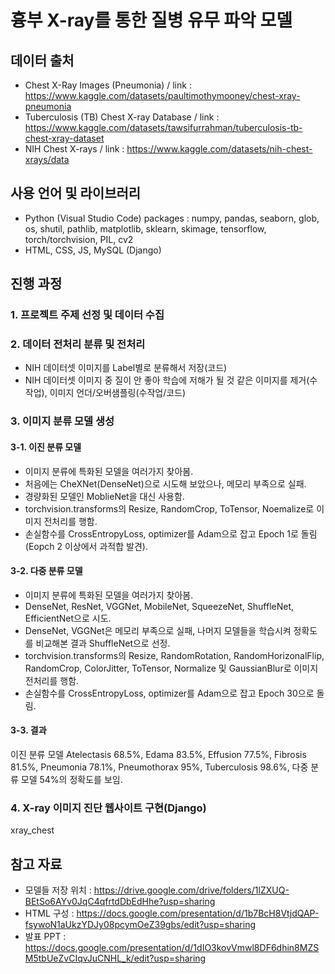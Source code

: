 # 흉부 X-ray를 통한 질병 유무 파악 모델
## 데이터 출처
- Chest X-Ray Images (Pneumonia)
/ link : https://www.kaggle.com/datasets/paultimothymooney/chest-xray-pneumonia
- Tuberculosis (TB) Chest X-ray Database
/ link : https://www.kaggle.com/datasets/tawsifurrahman/tuberculosis-tb-chest-xray-dataset
- NIH Chest X-rays
/ link : https://www.kaggle.com/datasets/nih-chest-xrays/data
## 사용 언어 및 라이브러리
- Python (Visual Studio Code)
packages : numpy, pandas, seaborn, glob, os, shutil, pathlib, matplotlib, sklearn, skimage, tensorflow, torch/torchvision, PIL, cv2
- HTML, CSS, JS, MySQL (Django)
## 진행 과정
### 1. 프로젝트 주제 선정 및 데이터 수집
### 2. 데이터 전처리 분류 및 전처리
- NIH 데이터셋 이미지를 Label별로 분류해서 저장(코드)
- NIH 데이터셋 이미지 중 질이 안 좋아 학습에 저해가 될 것 같은 이미지를 제거(수작업), 이미지 언더/오버샘플링(수작업/코드)
### 3. 이미지 분류 모델 생성
#### 3-1. 이진 분류 모델
- 이미지 분류에 특화된 모델을 여러가지 찾아봄.
- 처음에는 CheXNet(DenseNet)으로 시도해 보았으나, 메모리 부족으로 실패.
- 경량화된 모델인 MoblieNet을 대신 사용함.
- torchvision.transforms의 Resize, RandomCrop, ToTensor, Noemalize로 이미지 전처리를 행함.
- 손실함수를 CrossEntropyLoss, optimizer를 Adam으로 잡고 Epoch 1로 돌림(Eopch 2 이상에서 과적합 발견).
#### 3-2. 다중 분류 모델
- 이미지 분류에 특화된 모델을 여러가지 찾아봄.
- DenseNet, ResNet, VGGNet, MobileNet, SqueezeNet, ShuffleNet, EfficientNet으로 시도.
- DenseNet, VGGNet은 메모리 부족으로 실패, 나머지 모델들을 학습시켜 정확도를 비교해본 결과 ShuffleNet으로 선정.
- torchvision.transforms의 Resize, RandomRotation, RandomHorizonalFlip, RandomCrop, ColorJitter, ToTensor, Normalize 및 GaussianBlur로 이미지 전처리를 행함.
- 손실함수를 CrossEntropyLoss, optimizer를 Adam으로 잡고 Epoch 30으로 돌림.
#### 3-3. 결과
이진 분류 모델 Atelectasis 68.5%, Edama 83.5%, Effusion 77.5%, Fibrosis 81.5%, Pneumonia 78.1%, Pneumothorax 95%, Tuberculosis 98.6%, 다중 분류 모델 54%의 정확도를 보임.
### 4. X-ray 이미지 진단 웹사이트 구현(Django)
xray_chest
## 참고 자료
- 모델들 저장 위치 :
https://drive.google.com/drive/folders/1lZXUQ-BEtSo6AYv0JqC4qfrtdDbEdHhe?usp=sharing
- HTML 구성 :
https://docs.google.com/presentation/d/1b7BcH8VtjdQAP-fsywoN1aUkzYDJy08pcymOeZ39gbs/edit?usp=sharing
- 발표 PPT :
https://docs.google.com/presentation/d/1dIO3kovVmwl8DF6dhin8MZSM5tbUeZvCIqvJuCNHL_k/edit?usp=sharing
